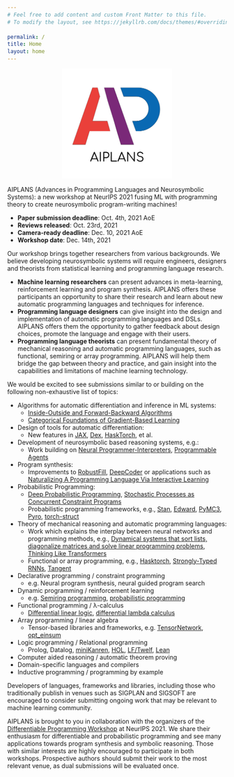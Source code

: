 ```yaml
---
# Feel free to add content and custom Front Matter to this file.
# To modify the layout, see https://jekyllrb.com/docs/themes/#overriding-theme-defaults

permalink: /
title: Home
layout: home
---
```


<p align="center">
  <img src="logo.png" width="50%"/>
</p>

AIPLANS (Advances in Programming Languages and Neurosymbolic Systems): a new workshop at NeurIPS 2021 fusing ML with programming theory to create neurosymbolic program-writing machines!

* **Paper submission deadline**: Oct. 4th, 2021 AoE
* **Reviews released**: Oct. 23rd, 2021
* **Camera-ready deadline**: Dec. 10, 2021 AoE
* **Workshop date**: Dec. 14th, 2021

Our workshop brings together researchers from various backgrounds.  We believe developing neurosymbolic systems will require engineers, designers and theorists from statistical learning and programming language research.

* **Machine learning researchers** can present advances in meta-learning, reinforcement learning and program synthesis. AIPLANS offers these participants an opportunity to share their research and learn about new automatic programming languages and techniques for inference.
* **Programming language designers** can give insight into the design and implementation of automatic programming languages and DSLs. AIPLANS offers them the opportunity to gather feedback about design choices, promote the language and engage with their users.
* **Programming language theorists** can present fundamental theory of mechanical reasoning and automatic programming languages, such as functional, semiring or array programming. AIPLANS will help them bridge the gap between theory and practice, and gain insight into the capabilities and limitations of machine learning technology.

[comment]: <> (* **Probabilistic programming** researchers can present progress in a long history of extending programming paradigms &#40;e.g. functional or logic programming&#41; to handle learning under uncertainty. AIPLANS would provide them with new insights for extending these &#40;often symbolic&#41; languages with primitives for expressing neural models.)

[comment]: <> (Automatic differentiation libraries and frameworks have enabled much progress in gradient-based learning over the last decade. Recent domain-specific languages for automatic programming hold the promise of unleashing similar progress in other logical disciplines e.g., belief nets, proof nets, and related message passing schemes on tree- and graph-structured data. Concurrently, machines have made steady progress in representing and synthesizing programs. Other workshops have explored these themes separately, yet few have highlighted the synergies between automatic and synthetic programming.)

[comment]: <> (Not only does machine learning benefit from languages for programmable inference, these systems can also be seen as a kind of low-level programming languages in their own right, consisting of differentiable and stochastic primitives. Thanks to recent progress in statistical language modeling, these systems are increasingly capable of generating symbolic functions resembling procedures a human programmer might plausibly write in a high-level language.)

[comment]: <> (Applying techniques from programmable inference to transform and generate programs, and adapting insights gained developing those same programs to drive innovation in higher-order AD and probabilistic programming is a now virtuous cycle. We envision cooperation between automatic and synthetic programming will continue to grow as researchers become more accustomed to outsourcing low-level reasoning tasks to these systems.)

We would be excited to see submissions similar to or building on the following non-exhaustive list of topics:

* Algorithms for automatic differentiation and inference in ML systems:
  * [Inside-Outside and Forward-Backward Algorithms](https://www.cs.jhu.edu/~jason/papers/eisner.spnlp16.pdf)
  * [Categorical Foundations of Gradient-Based Learning](https://arxiv.org/abs/2103.01931)
* Design of tools for automatic differentiation:
  * New features in [JAX](https://github.com/google/jax), [Dex](https://github.com/google-research/dex-lang), [HaskTorch](https://github.com/hasktorch/hasktorch), et al.
* Development of neurosymbolic based reasoning systems, e.g.:
  * Work building on [Neural Programmer-Interpreters](https://arxiv.org/abs/1511.06279), [Programmable Agents](https://arxiv.org/pdf/1706.06383.pdf)
* Program synthesis:
  * Improvements to [RobustFill](https://arxiv.org/abs/1703.07469), [DeepCoder](https://arxiv.org/abs/1611.01989) or applications such as [Naturalizing A Programming Language Via Interactive Learning](https://arxiv.org/pdf/1704.06956.pdf)
* Probabilistic Programming:
  * [Deep Probabilistic Programming](https://arxiv.org/abs/1701.03757), [Stochastic Processes as Concurrent Constraint Programs](http://citeseerx.ist.psu.edu/viewdoc/download?doi=10.1.1.44.7979&rep=rep1&type=pdf)
  * Probabilistic programming frameworks, e.g., [Stan](https://github.com/stan-dev/stan), [Edward](https://github.com/blei-lab/edward), [PyMC3](https://github.com/pymc-devs/pymc3), [Pyro](https://github.com/pyro-ppl/pyro), [torch-struct](https://arxiv.org/abs/2002.00876) 
* Theory of mechanical reasoning and automatic programming languages:
  * Work which explains the interplay between neural networks and programming methods, e.g., [Dynamical systems that sort lists, diagonalize matrices and solve linear programming problems](http://hrl.harvard.edu/publications/brockett88dynamical.pdf), [Thinking Like Transformers](https://arxiv.org/abs/2106.06981)
  * Functional or array programming, e.g., [Hasktorch](https://github.com/hasktorch/hasktorch), [Strongly-Typed RNNs](https://arxiv.org/abs/1602.02218), [Tangent](https://arxiv.org/abs/1809.09569)
* Declarative programming / constraint programming
  * e.g. Neural program synthesis, neural guided program search
* Dynamic programming / reinforcement learning
  * e.g. [Semiring programming](https://arxiv.org/pdf/1609.06954.pdf), [probabilistic programming](https://arxiv.org/pdf/2005.09089v3.pdf)
* Functional programming / λ-calculus
  * [Differential linear logic](https://arxiv.org/pdf/1606.01642.pdf), [differential lambda calculus](https://core.ac.uk/download/pdf/82396223.pdf)
* Array programming / linear algebra
  * Tensor-based libraries and frameworks, e.g. [TensorNetwork](https://github.com/google/TensorNetwork), [opt_einsum](https://github.com/dgasmith/opt_einsum)
* Logic programming / Relational programming
  * Prolog, Datalog, [miniKanren](http://minikanren.org/), [HOL](https://hol-theorem-prover.org/), [LF/Twelf](http://twelf.org/wiki/LF), [Lean](https://leanprover.github.io/about/)
* Computer aided reasoning / automatic theorem proving
* Domain-specific languages and compilers
* Inductive programming / programming by example

Developers of languages, frameworks and libraries, including those who traditionally publish in venues such as SIGPLAN and SIGSOFT are encouraged to consider submitting ongoing work that may be relevant to machine learning community.

AIPLANS is brought to you in collaboration with the organizers of the [Differentiable Programming Workshop](https://diffprogramming.mit.edu/) at NeurIPS 2021. We share their enthusiasm for differentiable and probabilistic programming and see many applications towards program synthesis and symbolic reasoning. Those with similar interests are highly encouraged to participate in both workshops.  Prospective authors should submit their work to the most relevant venue, as dual submissions will be evaluated once.
